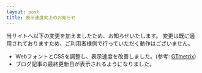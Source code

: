 ```yaml
---
layout: post
title: 表示速度向上のお知らせ
---
```

当サイトへ以下の変更を加えましたため、お知らせいたします。
変更は既に適用されておりますため、ご利用者様側で行っていただく動作はございません。
- WebフォントとCSSを調整し、表示速度を改善しました。(参考: [GTmetrix](https://gtmetrix.com/reports/www.kikuzukikai.org/fcUJkfkn))
- ブログ記事の最終更新日が表示されるようになりました。
